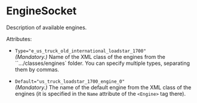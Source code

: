 # EngineSocket

Description of available engines.

Attributes:

-   `Type="e_us_truck_old_international_loadstar_1700"`  
    *(Mandatory.)* Name of the XML class of the engines from the ``.../classes/engines` folder. You can specify multiple types, separating them by commas.


-   `Default="us_truck_loadstar_1700_engine_0"`  
    *(Mandatory.)* The name of the default engine from the XML class of the engines (it is specified in the `Name` attribute of the `<Engine>` tag there).


